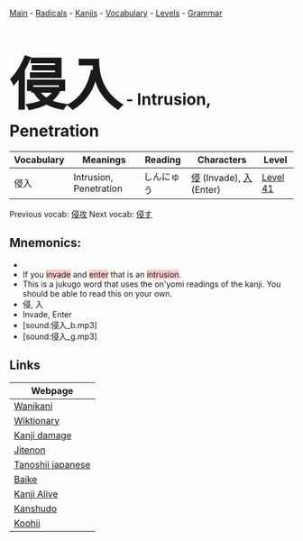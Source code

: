 <style> bigfont {font-size: 100px}</style>
[Main](../README.md) -
[Radicals](../radicals.md) -
[Kanjis](../kanjis.md) -
[Vocabulary](../vocabulary.md) -
[Levels](../levels.md) -
[Grammar](../grammar.md)
# <bigfont> 侵入</bigfont> - Intrusion, Penetration 

| Vocabulary | Meanings | Reading | Characters | Level |
| --- | --- | --- | --- | --- |
| 侵入 | Intrusion, Penetration | しんにゅう |  [侵](../kanjis/侵.md) (Invade), [入](../kanjis/入.md) (Enter) | [Level 41](../levels/wk_level41.md) |

Previous vocab: [侵攻](侵攻.md) Next vocab: [侵す](侵す.md) 

## Mnemonics:

* 
* If you <span style="background-color:#ffcccb"> invade</span> and <span style="background-color:#ffcccb"> enter</span> that is an <span style="background-color:#ffcccb"> intrusion</span>.
* This is a jukugo word that uses the on'yomi readings of the kanji. You should be able to read this on your own.
* 侵, 入
* Invade, Enter
* [sound:侵入_b.mp3]
* [sound:侵入_g.mp3]


## Links 

| Webpage |
| --- |
| [Wanikani          ](https://www.wanikani.com/kanji/侵入) |
| [Wiktionary        ](https://en.wiktionary.org/wiki/侵入) |
| [Kanji damage      ](http://www.kanjidamage.com/kanji/search?utf8=✓&q=侵入) |
| [Jitenon           ](https://jitenon.com/kanji/侵入) |
| [Tanoshii japanese ](https://www.tanoshiijapanese.com/dictionary/kanji.cfm?k=侵入) |
| [Baike             ](https://baike.baidu.com/item/侵入) |
| [Kanji Alive       ](https://app.kanjialive.com/侵入) |
| [Kanshudo          ](https://www.kanshudo.com/searchmn?q=侵入) |
| [Koohii            ](https://kanji.koohii.com/study/kanji/侵入) |
